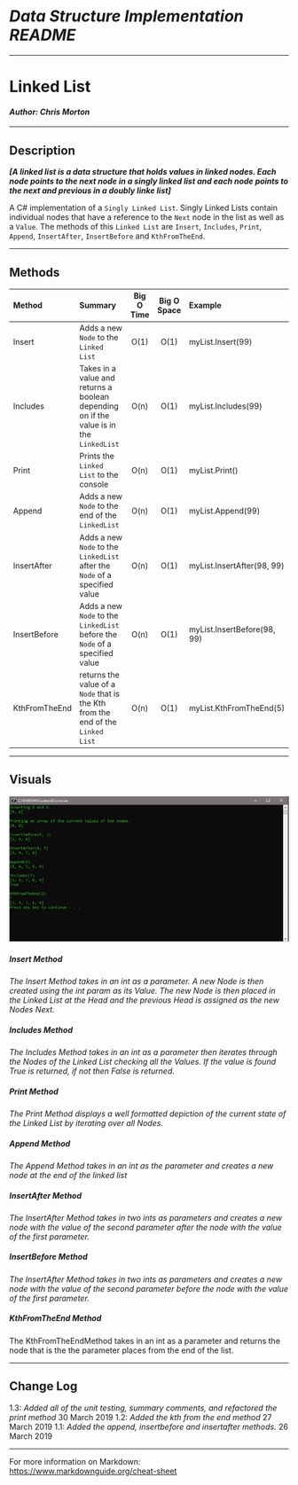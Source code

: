 # ***Data Structure Implementation README***
------------------------------

# Linked List
#### *Author: Chris Morton*

------------------------------

## Description
***[A linked list is a data structure that holds values in linked nodes. Each node points to the next node in a singly linked list and each node points to the next and previous in a doubly linke list]***

A C# implementation of a `Singly Linked List`. Singly Linked Lists contain individual nodes that have a reference to the `Next` node in the list as well as a `Value`. The methods of this `Linked List` are `Insert`, `Includes`, `Print`, `Append`, `InsertAfter`, `InsertBefore` and `KthFromTheEnd`.

------------------------------

## Methods

| Method | Summary | Big O Time | Big O Space | Example | 
| :----------- | :----------- | :-------------: | :-------------: | :----------- |
| Insert | Adds a new `Node` to the `Linked List` | O(1) | O(1) | myList.Insert(99) |
| Includes | Takes in a value and returns a boolean depending on if the value is in the `LinkedList` | O(n) | O(1) | myList.Includes(99) |
| Print | Prints the `Linked List` to the console | O(n) | O(1) | myList.Print() |
| Append | Adds a new `Node` to the end of the `LinkedList` | O(n) | O(1) | myList.Append(99) |
| InsertAfter | Adds a new `Node` to the `LinkedList` after the `Node` of a specified value | O(n) | O(1) | myList.InsertAfter(98, 99) |
| InsertBefore | Adds a new `Node` to the `LinkedList` before the `Node` of a specified value | O(n) | O(1) | myList.InsertBefore(98, 99) |
| KthFromTheEnd | returns the value of a `Node` that is the Kth from the end of the `Linked List` | O(n) | O(1) | myList.KthFromTheEnd(5) |





------------------------------

## Visuals

![Image 1](https://github.com/cmorto02/data-structures-and-algorithms/blob/master/code-challenges/data%20structures/SinglyLinkedList/SinglyLinkedList/LinkedListTesting/images/SLL.JPG)

##### Insert Method
*The Insert Method takes in an int as a parameter. A new Node is then created using the* 
*int param as its Value. The new Node is then placed in the Linked List at the Head and*
*the previous Head is assigned as the new Nodes Next.*
##### Includes Method
*The Includes Method takes in an int as a parameter then iterates through the Nodes of the*
*Linked List checking all the Values. If the value is found True is returned, if not then*
*False is returned.*
##### Print Method
*The Print Method displays a well formatted depiction of the current state of the*
*Linked List by iterating over all Nodes.*
##### Append Method
*The Append Method takes in an int as the parameter and creates a new node at the end of the linked list*
##### InsertAfter Method
*The InsertAfter Method takes in two ints as parameters and creates a new node with the value of the second parameter after the node with the value of the first parameter.*
##### InsertBefore Method
*The InsertAfter Method takes in two ints as parameters and creates a new node with the value of the second parameter before the node with the value of the first parameter.*
##### KthFromTheEnd Method
The KthFromTheEndMethod takes in an int as a parameter and returns the node that is the the parameter places from the end of the list.

------------------------------

## Change Log
1.3: *Added all of the unit testing, summary comments, and refactored the print method* 30 March 2019
1.2: *Added the kth from the end method* 27 March 2019
1.1: *Added the append, insertbefore and insertafter methods.* 26 March 2019

------------------------------

For more information on Markdown: https://www.markdownguide.org/cheat-sheet
